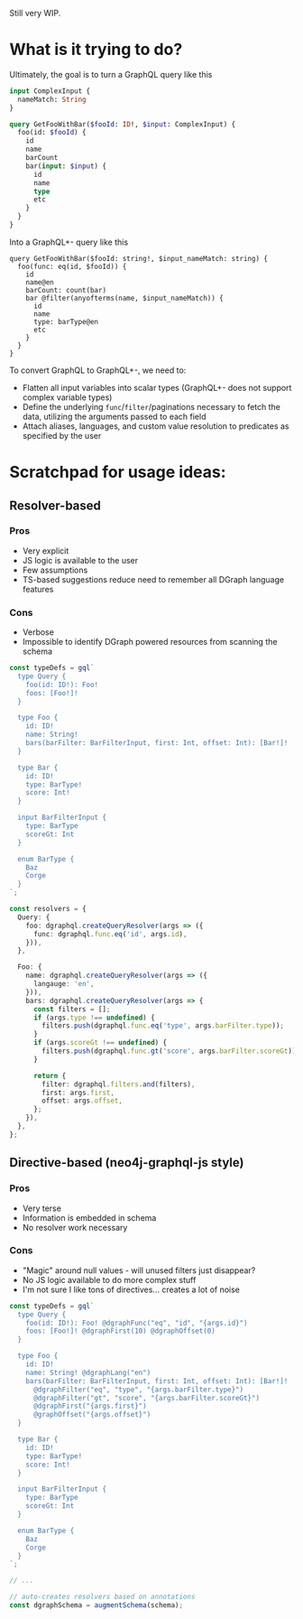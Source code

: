 Still very WIP.

# What is it trying to do?

Ultimately, the goal is to turn a GraphQL query like this

```graphql
input ComplexInput {
  nameMatch: String
}

query GetFooWithBar($fooId: ID!, $input: ComplexInput) {
  foo(id: $fooId) {
    id
    name
    barCount
    bar(input: $input) {
      id
      name
      type
      etc
    }
  }
}
```

Into a GraphQL+- query like this

```graphql+-
query GetFooWithBar($fooId: string!, $input_nameMatch: string) {
  foo(func: eq(id, $fooId)) {
    id
    name@en
    barCount: count(bar)
    bar @filter(anyofterms(name, $input_nameMatch)) {
      id
      name
      type: barType@en
      etc
    }
  }
}
```

To convert GraphQL to GraphQL+-, we need to:

- Flatten all input variables into scalar types (GraphQL+- does not support complex variable types)
- Define the underlying `func`/`filter`/paginations necessary to fetch the data, utilizing the arguments passed to each field
- Attach aliases, languages, and custom value resolution to predicates as specified by the user

# Scratchpad for usage ideas:

## Resolver-based

### Pros

- Very explicit
- JS logic is available to the user
- Few assumptions
- TS-based suggestions reduce need to remember all DGraph language features

### Cons

- Verbose
- Impossible to identify DGraph powered resources from scanning the schema

```ts
const typeDefs = gql`
  type Query {
    foo(id: ID!): Foo!
    foos: [Foo!]!
  }

  type Foo {
    id: ID!
    name: String!
    bars(barFilter: BarFilterInput, first: Int, offset: Int): [Bar!]!
  }

  type Bar {
    id: ID!
    type: BarType!
    score: Int!
  }

  input BarFilterInput {
    type: BarType
    scoreGt: Int
  }

  enum BarType {
    Baz
    Corge
  }
`;

const resolvers = {
  Query: {
    foo: dgraphql.createQueryResolver(args => ({
      func: dgraphql.func.eq('id', args.id),
    })),
  },

  Foo: {
    name: dgraphql.createQueryResolver(args => ({
      langauge: 'en',
    })),
    bars: dgraphql.createQueryResolver(args => {
      const filters = [];
      if (args.type !== undefined) {
        filters.push(dgraphql.func.eq('type', args.barFilter.type));
      }
      if (args.scoreGt !== undefined) {
        filters.push(dgraphql.func.gt('score', args.barFilter.scoreGt));
      }

      return {
        filter: dgraphql.filters.and(filters),
        first: args.first,
        offset: args.offset,
      };
    }),
  },
};
```

## Directive-based (neo4j-graphql-js style)

### Pros

- Very terse
- Information is embedded in schema
- No resolver work necessary

### Cons

- "Magic" around null values - will unused filters just disappear?
- No JS logic available to do more complex stuff
- I'm not sure I like tons of directives... creates a lot of noise

```ts
const typeDefs = gql`
  type Query {
    foo(id: ID!): Foo! @dgraphFunc("eq", "id", "{args.id}")
    foos: [Foo!]! @dgraphFirst(10) @dgraphOffset(0)
  }

  type Foo {
    id: ID!
    name: String! @dgraphLang("en")
    bars(barFilter: BarFilterInput, first: Int, offset: Int): [Bar!]!
      @dgraphFilter("eq", "type", "{args.barFilter.type}")
      @dgraphFilter("gt", "score", "{args.barFilter.scoreGt}")
      @dgraphFirst("{args.first}")
      @graphOffset("{args.offset}")
  }

  type Bar {
    id: ID!
    type: BarType!
    score: Int!
  }

  input BarFilterInput {
    type: BarType
    scoreGt: Int
  }

  enum BarType {
    Baz
    Corge
  }
`;

// ...

// auto-creates resolvers based on annotations
const dgraphSchema = augmentSchema(schema);
```
